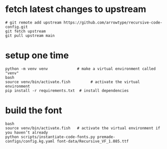 

# fetch latest changes to upstream

```
# git remote add upstream https://github.com/arrowtype/recursive-code-config.git
git fetch upstream
git pull upstream main
```


# setup one time

```
python -m venv venv             # make a virtual environment called "venv"
bash
source venv/bin/activate.fish         # activate the virtual environment
pip install -r requirements.txt  # install dependencies
```

# build the font

```
bash
source venv/bin/activate.fish   # activate the virtual environment if you haven’t already
python scripts/instantiate-code-fonts.py premade-configs/config.kg.yaml font-data/Recursive_VF_1.085.ttf
```
